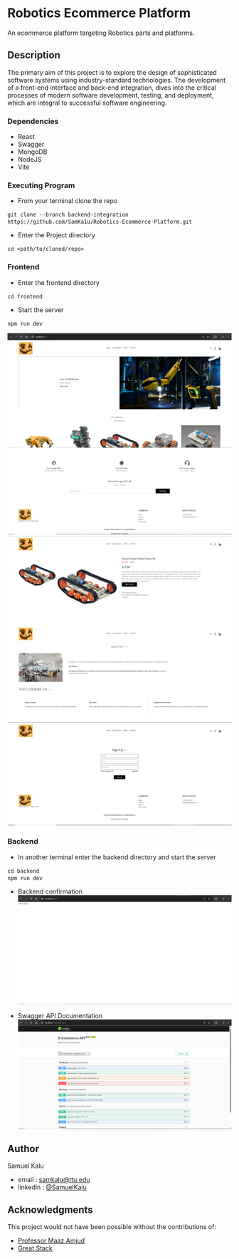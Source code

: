 # Robotics Ecommerce Platform

An ecommerce platform targeting Robotics parts and platforms.

## Description

The primary aim of this project is to explore the design of sophisticated software systems using industry-standard technologies. The development of a front-end interface and back-end integration, dives into the critical processes of modern software development, testing, and deployment, which are integral to successful software engineering.

### Dependencies

* React
* Swagger
* MongoDB
* NodeJS
* Vite

### Executing Program

* From your terminal clone the repo 
```
git clone --branch backend-integration https://github.com/SamKa1u/Robotics-Ecommerce-Platform.git
```

* Enter the Project directory 
```
cd <path/to/cloned/repo>
```

### Frontend

* Enter the frontend directory 
```
cd frontend
```

* Start the server 
```
npm run dev
```
<div class='flex flex-row'>
  <img src='imgs/frontend/ecommerce1.PNG'/>
  <img src='imgs/frontend/ecommerce4.PNG'/>
  <img src='imgs/frontend/ecommerce5.PNG'/>
  <img src='imgs/frontend/ecommerce6.PNG'/>
  <img src='imgs/frontend/ecommerce7.PNG'/>
</div>
  
### Backend

* In another terminal enter the backend directory and start the server 
```
cd backend
npm run dev
```

* Backend confirmation
  <img src='imgs/backend/ecommerce8.PNG'/>
  
* Swagger API Documentation
  <img src='imgs/backend/ecommerce9.PNG'/>

  
## Author

Samuel Kalu
  
* email : [samkalu@ttu.edu](mailto:samkalu@ttu.edu)
* linkedin : [@SamuelKalu](https://www.linkedin.com/in/samuel-kalu-74a359342/)


## Acknowledgments

This project would not have been possible without the contributions of:
* [Professor Maaz Amjud](mailto:maaz.amjad@ttu.edu)
* [Great Stack](https://www.youtube.com/watch?v=7E6um7NGmeE&ab_channel=GreatStack)
